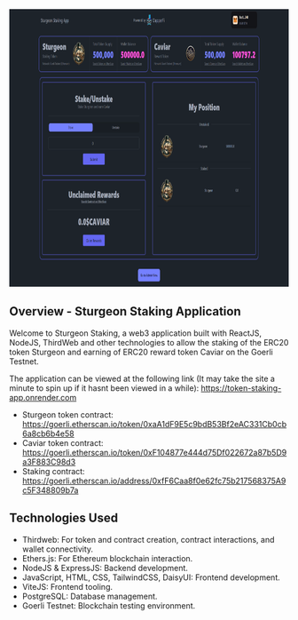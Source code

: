 <img src="https://github.com/S-Hinkle/token_staking_platform/blob/main/public/images/token_staking_app_03.png" width="1200" height="500">

## Overview - Sturgeon Staking Application

Welcome to Sturgeon Staking, a web3 application built with ReactJS, NodeJS, ThirdWeb and other technologies to allow the staking of the ERC20 token Sturgeon and earning of ERC20 reward token Caviar on the Goerli Testnet.

The application can be viewed at the following link (It may take the site a minute to spin up if it hasnt been viewed in a while): https://token-staking-app.onrender.com

- Sturgeon token contract: https://goerli.etherscan.io/token/0xaA1dF9E5c9bdB53Bf2eAC331Cb0cb6a8cb6b4e58
- Caviar token contract: https://goerli.etherscan.io/token/0xF104877e444d75Df022672a87b5D9a3F883C98d3
- Staking contract: https://goerli.etherscan.io/address/0xfF6Caa8f0e62fc75b217568375A9c5F348809b7a

## Technologies Used

- Thirdweb: For token and contract creation, contract interactions, and wallet connectivity.
- Ethers.js: For Ethereum blockchain interaction.
- NodeJS & ExpressJS: Backend development.
- JavaScript, HTML, CSS, TailwindCSS, DaisyUI: Frontend development.
- ViteJS: Frontend tooling.
- PostgreSQL: Database management.
- Goerli Testnet: Blockchain testing environment.